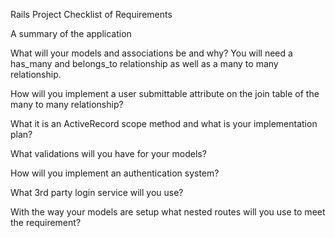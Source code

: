 Rails Project Checklist of Requirements

A summary of the application

What will your models and associations be and why? You will need a has_many and belongs_to relationship as well as a many to many relationship.

How will you implement a user submittable attribute on the join table of the many to many relationship?

What it is an ActiveRecord scope method and what is your implementation plan?

What validations will you have for your models?

How will you implement an authentication system?

What 3rd party login service will you use?

With the way your models are setup what nested routes will you use to meet the requirement?
